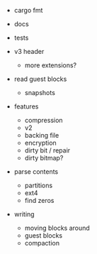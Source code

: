 * cargo fmt
* docs
* tests

* v3 header
  * more extensions?

* read guest blocks
  * snapshots

* features
  * compression
  * v2
  * backing file
  * encryption
  * dirty bit / repair
  * dirty bitmap?

* parse contents
  * partitions
  * ext4
  * find zeros

* writing
  * moving blocks around
  * guest blocks
  * compaction
